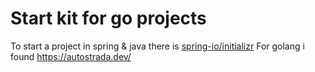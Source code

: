 # Start kit for go projects


To start a project in spring & java there is [spring-io/initializr](https://start.spring.io/)
For golang i found https://autostrada.dev/
